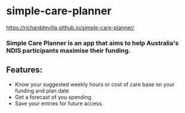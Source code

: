 # simple-care-planner
https://richarddevilla.github.io/simple-care-planner/

### Simple Care Planner is an app that aims to help Australia's NDIS participants maximise their funding.

## Features:
- Know your suggested weekly hours or cost of care base on your funding and plan date
- Get a forecast of you spending
- Save your entries for future access.
